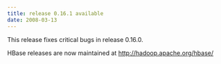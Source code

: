 ```yaml
---
title: release 0.16.1 available
date: 2008-03-13
---
```


This release fixes critical bugs in release 0.16.0.

HBase releases are now maintained at <http://hadoop.apache.org/hbase/>

